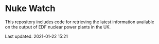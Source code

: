 # Nuke Watch

This repository includes code for retrieving the latest information available on the output of EDF nuclear power plants in the UK.

Last updated: 2021-01-22 15:21